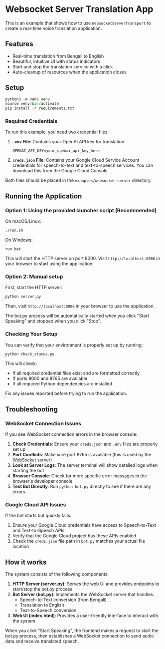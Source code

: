 # Websocket Server Translation App

This is an example that shows how to use `WebsocketServerTransport` to create a real-time voice translation application.

## Features

- Real-time translation from Bengali to English
- Beautiful, intuitive UI with status indicators
- Start and stop the translation service with a click
- Auto-cleanup of resources when the application closes

## Setup

```python
python3 -m venv venv
source venv/bin/activate
pip install -r requirements.txt
```

### Required Credentials

To run this example, you need two credential files:

1. **`.env` File**: Contains your OpenAI API key for translation:
   ```
   OPENAI_API_KEY=your_openai_api_key_here
   ```

2. **`creds.json` File**: Contains your Google Cloud Service Account credentials for speech-to-text and text-to-speech services. You can download this from the Google Cloud Console.

Both files should be placed in the `examples/websocket-server` directory.

## Running the Application

### Option 1: Using the provided launcher script (Recommended)

On macOS/Linux:
```bash
./run.sh
```

On Windows:
```
run.bat
```

This will start the HTTP server on port 8000. Visit `http://localhost:8000` in your browser to start using the application.

### Option 2: Manual setup

First, start the HTTP server:

```bash
python server.py
```

Then, visit `http://localhost:8000` in your browser to use the application.

The bot.py process will be automatically started when you click "Start Speaking" and stopped when you click "Stop".

### Checking Your Setup

You can verify that your environment is properly set up by running:

```bash
python check_status.py
```

This will check:
- If all required credential files exist and are formatted correctly
- If ports 8000 and 8765 are available
- If all required Python dependencies are installed

Fix any issues reported before trying to run the application.

## Troubleshooting

### WebSocket Connection Issues

If you see WebSocket connection errors in the browser console:

1. **Check Credentials**: Ensure your `creds.json` and `.env` files are properly set up
2. **Port Conflicts**: Make sure port 8765 is available (this is used by the WebSocket server)
3. **Look at Server Logs**: The server terminal will show detailed logs when starting the bot
4. **Browser Console**: Check for more specific error messages in the browser's developer console
5. **Test Bot Directly**: Run `python bot.py` directly to see if there are any errors

### Google Cloud API Issues

If the bot starts but quickly fails:

1. Ensure your Google Cloud credentials have access to Speech-to-Text and Text-to-Speech APIs
2. Verify that the Google Cloud project has these APIs enabled
3. Check the `creds.json` file path in `bot.py` matches your actual file location

## How it works

The system consists of the following components:

1. **HTTP Server (server.py)**: Serves the web UI and provides endpoints to start/stop the bot.py process
2. **Bot Server (bot.py)**: Implements the WebSocket server that handles:
   - Speech-to-Text conversion (from Bengali)
   - Translation to English
   - Text-to-Speech conversion
3. **Web UI (index.html)**: Provides a user-friendly interface to interact with the system

When you click "Start Speaking", the frontend makes a request to start the bot.py process, then establishes a WebSocket connection to send audio data and receive translated speech.
